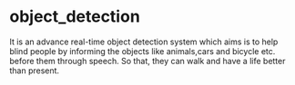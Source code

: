 # object_detection
It is an advance real-time object detection system which aims is to help blind people by informing the objects like animals,cars and bicycle etc. before them through speech. So that, they can walk and have a life better than present.
